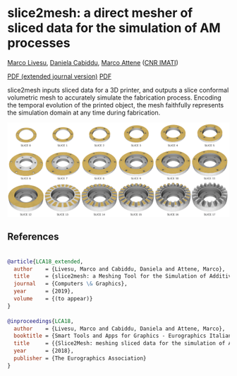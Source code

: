 # slice2mesh: a direct mesher of sliced data for the simulation of AM processes


[Marco Livesu](http://pers.ge.imati.cnr.it/livesu/), [Daniela Cabiddu](http://www.imati.cnr.it/index.php/people/8-curricula/119-daniela-cabiddu), [Marco Attene](http://pers.ge.imati.cnr.it/attene/PersonalPage/attene.html)
([CNR IMATI](http://www.imati.cnr.it))

[PDF (extended journal version)](http://pers.ge.imati.cnr.it/livesu/papers/LCA18/LCA18_extended.pdf)
[PDF](http://pers.ge.imati.cnr.it/livesu/papers/LCA18/LCA18.pdf)

slice2mesh inputs sliced data for a 3D printer, and outputs a slice conformal volumetric mesh to accurately simulate the fabrication process. Encoding the temporal evolution of the printed object, the mesh faithfully represents the simulation domain at any time during fabrication.


<p align="center"><img src="teaser.png" width="800"></p>


## References
```bibtex

@article{LCA18_extended,
  author    = {Livesu, Marco and Cabiddu, Daniela and Attene, Marco},
  title     = {slice2mesh: a Meshing Tool for the Simulation of Additive Manufacturing Processes},
  journal   = {Computers \& Graphics},
  year      = {2019},
  volume    = {(to appear)}
}

@inproceedings{LCA18,
  author    = {Livesu, Marco and Cabiddu, Daniela and Attene, Marco},
  booktitle = {Smart Tools and Apps for Graphics - Eurographics Italian Chapter Conference},
  title     = {{Slice2Mesh: meshing sliced data for the simulation of AM Processes}},
  year      = {2018},
  publisher = {The Eurographics Association}
}
```

